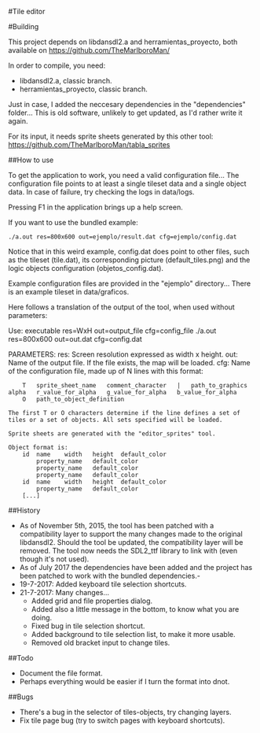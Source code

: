 #Tile editor

#Building

This project depends on libdansdl2.a and herramientas_proyecto, both available on https://github.com/TheMarlboroMan/

In order to compile, you need:

- libdansdl2.a, classic branch.
- herramientas_proyecto, classic branch.

Just in case, I added the neccesary dependencies in the "dependencies" folder... This is old software, unlikely to get updated, as I'd rather write it again.

For its input, it needs sprite sheets generated by this other tool:
	https://github.com/TheMarlboroMan/tabla_sprites

##How to use

To get the application to work, you need a valid configuration file... The configuration file points to at least a single tileset data and a single object data. In case of failure, try checking the logs in data/logs.

Pressing F1 in the application brings up a help screen.

If you want to use the bundled example:

	./a.out res=800x600 out=ejemplo/result.dat cfg=ejemplo/config.dat

Notice that in this weird example, config.dat does point to other files, such as the tileset (tile.dat), its corresponding picture (default_tiles.png) and the logic objects configuration (objetos_config.dat).

Example configuration files are provided in the "ejemplo" directory... There is an example tileset in data/graficos.

Here follows a translation of the output of the tool, when used without parameters:

Use: executable res=WxH out=output_file cfg=config_file
	./a.out res=800x600 out=out.dat cfg=config.dat

PARAMETERS:
	res: Screen resolution expressed as width x height.
	out: Name of the output file. If the file exists, the map will be loaded.
	cfg: Name of the configuration file, made up of N lines with this format:

		T	sprite_sheet_name	comment_character	|	path_to_graphics	alpha	r_value_for_alpha	g_value_for_alpha	b_value_for_alpha
		O	path_to_object_definition

	The first T or O characters determine if the line defines a set of tiles or a set of objects. All sets specified will be loaded.

	Sprite sheets are generated with the "editor_sprites" tool.

	Object format is:
		id	name	width	height	default_color
			property_name	default_color
			property_name	default_color
			property_name	default_color
		id	name	width	height	default_color
			property_name	default_color
		[...]

##History

- As of November 5th, 2015, the tool has been patched with a compatibility layer to support the many changes made to the original libdansdl2. Should the tool be updated, the compatibility layer will be removed. The tool now needs the SDL2_ttf library to link with (even though it's not used).
- As of July 2017 the dependencies have been added and the project has been patched to work with the bundled dependencies.-
- 19-7-2017: Added keyboard tile selection shortcuts.
- 21-7-2017: Many changes...
	- Added grid and file properties dialog.
	- Added also a little message in the bottom, to know what you are doing.
	- Fixed bug in tile selection shortcut.
	- Added background to tile selection list, to make it more usable.
	- Removed old bracket input to change tiles.

##Todo

- Document the file format.
- Perhaps everything would be easier if I turn the format into dnot.

##Bugs

- There's a bug in the selector of tiles-objects, try changing layers.
- Fix tile page bug (try to switch pages with keyboard shortcuts).
